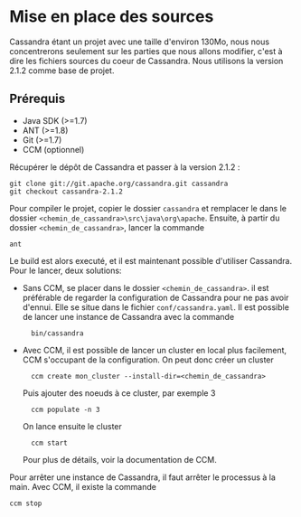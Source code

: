 Mise en place des sources
===========================

Cassandra étant un projet avec une taille d'environ 130Mo, nous nous concentrerons seulement sur les parties que nous allons modifier, c'est à dire les fichiers sources du coeur de Cassandra.
Nous utilisons la version 2.1.2 comme base de projet.

Prérequis
------------

- Java SDK (>=1.7)
- ANT (>=1.8)
- Git (>=1.7)
- CCM (optionnel)


Récupérer le dépôt de Cassandra et passer à la version 2.1.2 :

	git clone git://git.apache.org/cassandra.git cassandra
	git checkout cassandra-2.1.2

Pour compiler le projet, copier le dossier `cassandra` et remplacer le dans le dossier `<chemin_de_cassandra>\src\java\org\apache`.
Ensuite, à partir du dossier `<chemin_de_cassandra>`, lancer la commande

	ant

Le build est alors executé, et il est maintenant possible d'utiliser Cassandra. Pour le lancer, deux solutions:

- Sans CCM, se placer dans le dossier `<chemin_de_cassandra>`. il est préférable de regarder la configuration de Cassandra pour ne pas avoir d'ennui. Elle se situe dans le fichier `conf/cassandra.yaml`. Il est possible de lancer une instance de Cassandra avec la commande

		bin/cassandra

- Avec CCM, il est possible de lancer un cluster en local plus facilement, CCM s'occupant de la configuration. On peut donc créer un cluster

		ccm create mon_cluster --install-dir=<chemin_de_cassandra>

	Puis ajouter des noeuds à ce cluster, par exemple 3

		ccm populate -n 3
	
	On lance ensuite le cluster

		ccm start

	Pour plus de détails, voir la documentation de CCM.

Pour arrêter une instance de Cassandra, il faut arrêter le processus à la main. Avec CCM, il existe la commande

	ccm stop

